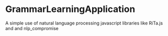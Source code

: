 # GrammarLearningApplication
A simple use of natural language processing javascript libraries like RiTa.js and and nlp_compromise
